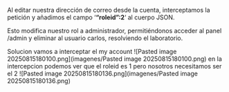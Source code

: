 Al editar nuestra dirección de correo desde la cuenta, interceptamos la petición y añadimos el campo ‘**“roleid”:2**‘ al cuerpo JSON.

Esto modifica nuestro rol a administrador, permitiéndonos acceder al panel /admin y eliminar al usuario carlos, resolviendo el laboratorio.

Solucion
vamos a interceptar el my account
![Pasted image 20250815180100.png](imagenes/Pasted image 20250815180100.png)
en la intercepcion podemos ver que el roleid es 1 pero nosotros necesitamos ser el 2
![Pasted image 20250815180136.png](imagenes/Pasted image 20250815180136.png)
